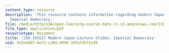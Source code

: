 ```yaml
---
content_type: resource
description: 'This resource contains information regarding modern Japan lecture slides:
  Imperial democracy.'
file: /media/https%3A/open-learning-course-data-rc.s3.amazonaws.com/21h-155-modern-japan-1868-to-present-spring-2017/3e2e498fbe72c284d99939fafd571a39_MIT21H_155S17_ImperialDemo.pdf
file_type: application/pdf
resourcetype: Document
title: '21H.155S17 Modern Japan Lecture Slides: Imperial Democracy'
uid: 3e2e498f-be72-c284-d999-39fafd571a39
---
```

